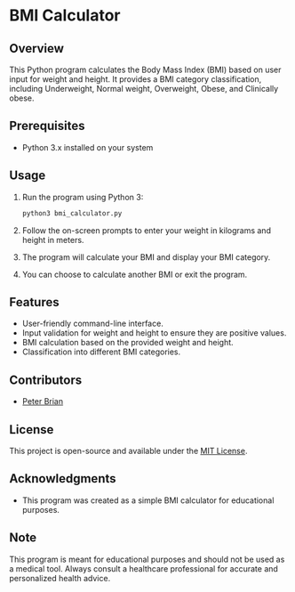 # BMI Calculator

## Overview

This Python program calculates the Body Mass Index (BMI) based on user input for weight and height. It provides a BMI category classification, including Underweight, Normal weight, Overweight, Obese, and Clinically obese.

## Prerequisites

- Python 3.x installed on your system

## Usage

1. Run the program using Python 3:

    ```bash
    python3 bmi_calculator.py
    ```

2. Follow the on-screen prompts to enter your weight in kilograms and height in meters.

3. The program will calculate your BMI and display your BMI category.

4. You can choose to calculate another BMI or exit the program.

## Features

- User-friendly command-line interface.
- Input validation for weight and height to ensure they are positive values.
- BMI calculation based on the provided weight and height.
- Classification into different BMI categories.

## Contributors

- [Peter Brian](https://github.com/Peter-Mwangi254)

## License

This project is open-source and available under the [MIT License](LICENSE).

## Acknowledgments

- This program was created as a simple BMI calculator for educational purposes.

## Note

This program is meant for educational purposes and should not be used as a medical tool. Always consult a healthcare professional for accurate and personalized health advice.
